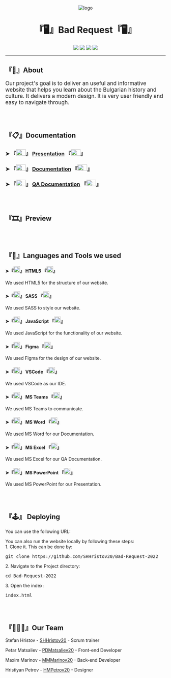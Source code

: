 <p align="center">
    <img src ="--------" alt="logo">
</p>

<h1 align="center"> 『🖥』Bad Request『🖥』 </h1>

<p align="center">
    <img src="https://img.shields.io/github/contributors/SHHristov20/Bad-Request-2022?style=for-the-badge">
    <img src="https://img.shields.io/github/repo-size/SHHristov20/Bad-Request-2022?style=for-the-badge">
    <img src="https://img.shields.io/github/last-commit/SHHristov20/Bad-Request-2022?style=for-the-badge">
    <img src="https://img.shields.io/github/languages/top/SHHristov20/Bad-Request-2022?style=for-the-badge">
</p>


<hr>


<h2>『📜』About</h2>
    <p>
    <big>
        Our project's goal is to deliver an useful and informative website that helps you learn about the Bulgarian history and culture. It delivers a modern design. It is very user friendly and easy to navigate through.
    </big>
    </p>


<br>
<br>


<h2>『📋』Documentation</h2>
    <h3> 
        ➤ 『<img src="https://cdn.worldvectorlogo.com/logos/powerpoint-2.svg" alt="pp" width="30" height="20"/>』
        <a href="--------">Presentation</a>
        『<img src="https://cdn.worldvectorlogo.com/logos/powerpoint-2.svg" alt="pp" width="30" height="20"/>』
    </h3>
    <h3> 
        ➤ 『<img src="https://cdn.worldvectorlogo.com/logos/word-1.svg" alt="pp" width="30" height="20"/>』
        <a href="--------">Documentation</a>
        『<img src="https://cdn.worldvectorlogo.com/logos/word-1.svg" alt="pp" width="30" height="20"/>』
    </h3>
    <h3> 
        ➤ 『<img src="https://cdn.worldvectorlogo.com/logos/excel-4.svg" alt="pp" width="30" height="20"/>』
        <a href="--------">QA Documentation</a>
        『<img src="https://cdn.worldvectorlogo.com/logos/excel-4.svg" alt="pp" width="30" height="20"/>』
    </h3>

<br>
<br>


<h2>『🎞』Preview </h2>



<br>
<br>


<h2>『📱』Languages and Tools we used</h2>  
<h4 left="500px">
    ➤『<img src="https://cdn.worldvectorlogo.com/logos/html-1.svg" alt="HTML" width="20" height="20"/>』
    HTML5
    『<img src="https://cdn.worldvectorlogo.com/logos/html-1.svg" alt="HTML" width="20" height="20"/>』
</h4> 
<p>We used HTML5 for the structure of our website.</p>

<h4>
    ➤『<img src="https://cdn.worldvectorlogo.com/logos/sass-1.svg" alt="SASS" width="20" height="20"/>』
    SASS
    『<img src="https://cdn.worldvectorlogo.com/logos/sass-1.svg" alt="SASS" width="20" height="20"/>』
</h4> 
<p>We used SASS to style our website.</p>

<h4>
    ➤『<img src="https://cdn.worldvectorlogo.com/logos/javascript-1.svg" alt="JS" width="20" height="20"/>』
    JavaScript
    『<img src="https://cdn.worldvectorlogo.com/logos/javascript-1.svg" alt="JS" width="20" height="20"/>』
</h4> 
<p>We used JavaScript for the functionality of our website.</p>

<h4>
    ➤『<img src="https://cdn.worldvectorlogo.com/logos/figma-1.svg" alt="Figma" width="20" height="20"/>』
    Figma
    『<img src="https://cdn.worldvectorlogo.com/logos/figma-1.svg" alt="Figma" width="20" height="20"/>』
</h4> 
<p>We used Figma for the design of our website.</p>

<h4>
    ➤『<img src="https://cdn.worldvectorlogo.com/logos/visual-studio-code-1.svg" alt="VSCode" width="20" height="20"/>』
    VSCode
    『<img src="https://cdn.worldvectorlogo.com/logos/visual-studio-code-1.svg" alt="VSCode" width="20" height="20"/>』
</h4> 
<p>We used VSCode as our IDE.</p>

<h4>
    ➤『<img src="https://cdn.worldvectorlogo.com/logos/microsoft-teams-1.svg" alt="MSTeams" width="20" height="20"/>』
    MS Teams
    『<img src="https://cdn.worldvectorlogo.com/logos/microsoft-teams-1.svg" alt="MSTeams" width="20" height="20"/>』
</h4> 
<p>We used MS Teams to communicate.</p>

<h4>
    ➤『<img src="https://cdn.worldvectorlogo.com/logos/word-1.svg" alt="MSWord" width="20" height="20"/>』
    MS Word
    『<img src="https://cdn.worldvectorlogo.com/logos/word-1.svg" alt="MSWord" width="20" height="20"/>』
</h4> 
<p>We used MS Word for our Documentation.</p>

<h4>
    ➤『<img src="https://cdn.worldvectorlogo.com/logos/excel-4.svg" alt="MSExcel" width="20" height="20"/>』
    MS Excel
    『<img src="https://cdn.worldvectorlogo.com/logos/excel-4.svg" alt="MSExcel" width="20" height="20"/>』
</h4> 
<p>We used MS Excel for our QA Documentation.</p>

<h4>
    ➤『<img src="https://cdn.worldvectorlogo.com/logos/powerpoint-2.svg" alt="MSPowerPoint" width="20" height="20"/>』
    MS PowerPoint
    『<img src="https://cdn.worldvectorlogo.com/logos/powerpoint-2.svg" alt="MSPowerPoint" width="20" height="20"/>』
</h4> 
<p>We used MS PowerPoint for our Presentation.</p>

    
<br>
<br>
 
<h2>『🕹』 Deploying </h2>
   <p>You can use the following URL: </p>
   <p>You can also run the website locally by following these steps:<br>
     1. Clone it. This can be done by: 
   <pre>git clone https://github.com/SHHristov20/Bad-Request-2022</pre>
     2. Navigate to the Project directory:
  <pre>cd Bad-Request-2022</pre>
     3. Open the index:
  <pre>index.html</pre>

<br>
<br>

<h2>『👨🏽‍💻』Our Team</h2>
<p>Stefan Hristov - <a href = "https://github.com/SHHristov20"> SHHristov20</a> - Scrum trainer </p>
<p>Petar Matsaliev - <a href = "https://github.com/PDMatsaliev20"> PDMatsaliev20</a> - Front-end Developer </p>
<p>Maxim Marinov - <a href = "https://github.com/MMMarinov20"> MMMarinov20</a> - Back-end Developer </p>
<p>Hristiyan Petrov - <a href = "https://github.com/HMPetrov20"> HMPetrov20</a> - Designer </p>
